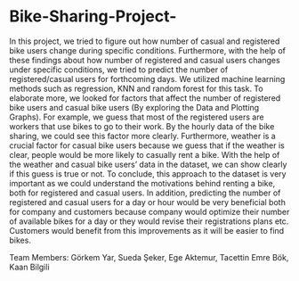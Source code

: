 # Bike-Sharing-Project-

In this project, we tried to figure out how number of casual and registered bike users change during specific conditions. Furthermore, with the help of these findings about how number of registered and casual users changes under specific conditions, we tried to predict the number of registered/casual users for forthcoming days. We utilized machine learning methods such as regression, KNN and random forest for this task. To elaborate more, we looked for factors that affect the number of registered bike users and casual bike users (By exploring the Data and Plotting Graphs). For example, we guess that most of the registered users are workers that use bikes to go to their work. By the hourly data of the bike sharing, we could see this factor more clearly. Furthermore, weather is a crucial factor for casual bike users because we guess that if the weather is clear, people would be more likely to casually rent a bike. With the help of the weather and casual bike users’ data in the dataset, we can show clearly if this guess is true or not. To conclude, this approach to the dataset is very important as we could understand the motivations behind renting a bike, both for registered and casual users. In addition, predicting the number of registered and casual users for a day or hour would be very beneficial both for company and customers because company would optimize their number of available bikes for a day or they would revise their registrations plans etc. Customers would benefit from this improvements as it will be easier to find bikes.

Team Members:
Görkem Yar, 
Sueda Şeker, 
Ege Aktemur,
Tacettin Emre Bök,
Kaan Bilgili
